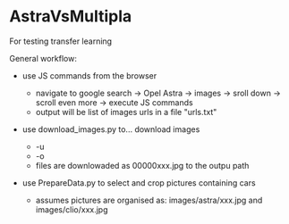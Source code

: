 # AstraVsMultipla
For testing transfer learning

General workflow:

- use JS commands from the browser
	+ navigate to google search -> Opel Astra -> images -> sroll down -> scroll even more -> execute JS commands
	+ output will be list of images urls in a file "urls.txt"

- use download_images.py to... download images
	+ -u <path to urls.txt file>
	+ -o <output path>
	+ files are downlowaded as 00000xxx.jpg to the outpu path

- use PrepareData.py to select and crop pictures containing cars
	+ assumes pictures are organised as: images/astra/xxx.jpg and images/clio/xxx.jpg 
